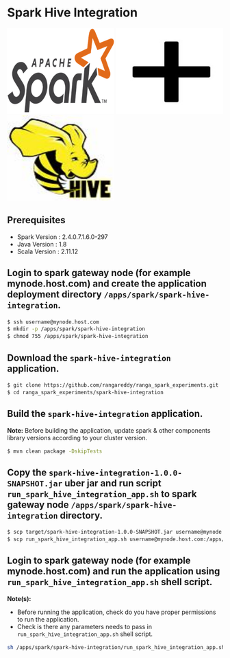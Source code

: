# Spark Hive Integration

<div>
        <img src="https://github.com/rangareddy/ranga-logos/blob/main/frameworks/spark/spark_logo.png?raw=true" height="200" width="250"/>
        <img src="https://github.com/rangareddy/ranga-logos/blob/main/others/plus_logo.png?raw=true" height="200" width="250"/>
        <img src="https://github.com/rangareddy/ranga-logos/blob/main/dbs/warehouse/hive/hive_logo.jpg?raw=true" height="200" width="250"/>
</div>


## Prerequisites

* Spark Version : 2.4.0.7.1.6.0-297
* Java Version : 1.8
* Scala Version : 2.11.12



## Login to spark gateway node (for example mynode.host.com) and create the application deployment directory `/apps/spark/spark-hive-integration`.
```sh
$ ssh username@mynode.host.com
$ mkdir -p /apps/spark/spark-hive-integration
$ chmod 755 /apps/spark/spark-hive-integration
```

## Download the `spark-hive-integration` application.
```sh
$ git clone https://github.com/rangareddy/ranga_spark_experiments.git
$ cd ranga_spark_experiments/spark-hive-integration
```

## Build the `spark-hive-integration` application.
**Note:** Before building the application, update spark & other components library versions according to your cluster version.
```sh
$ mvn clean package -DskipTests
```

## Copy the `spark-hive-integration-1.0.0-SNAPSHOT.jar` uber jar and run script `run_spark_hive_integration_app.sh` to spark gateway node `/apps/spark/spark-hive-integration` directory.
```sh
$ scp target/spark-hive-integration-1.0.0-SNAPSHOT.jar username@mynode.host.com:/apps/spark/spark-hive-integration
$ scp run_spark_hive_integration_app.sh username@mynode.host.com:/apps/spark/spark-hive-integration
```

## Login to spark gateway node (for example mynode.host.com) and run the application using `run_spark_hive_integration_app.sh` shell script.

**Note(s):**
* Before running the application, check do you have proper permissions to run the application.
* Check is there any parameters needs to pass in `run_spark_hive_integration_app.sh` shell script.

```sh
sh /apps/spark/spark-hive-integration/run_spark_hive_integration_app.sh
```